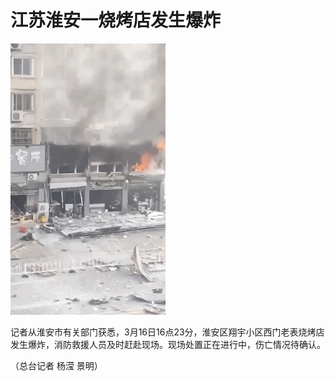 # 江苏淮安一烧烤店发生爆炸

![fef25b1ee9ff6ec1614f7039534836ea.jpg](https://raw.githubusercontent.com/qqhsx/qqnews_image/main/2024/03/16/江苏淮安一烧烤店发生爆炸/fef25b1ee9ff6ec1614f7039534836ea.jpg)

记者从淮安市有关部门获悉，3月16日16点23分，淮安区翔宇小区西门老表烧烤店发生爆炸，消防救援人员及时赶赴现场。现场处置正在进行中，伤亡情况待确认。

（总台记者 杨滢 景明）

